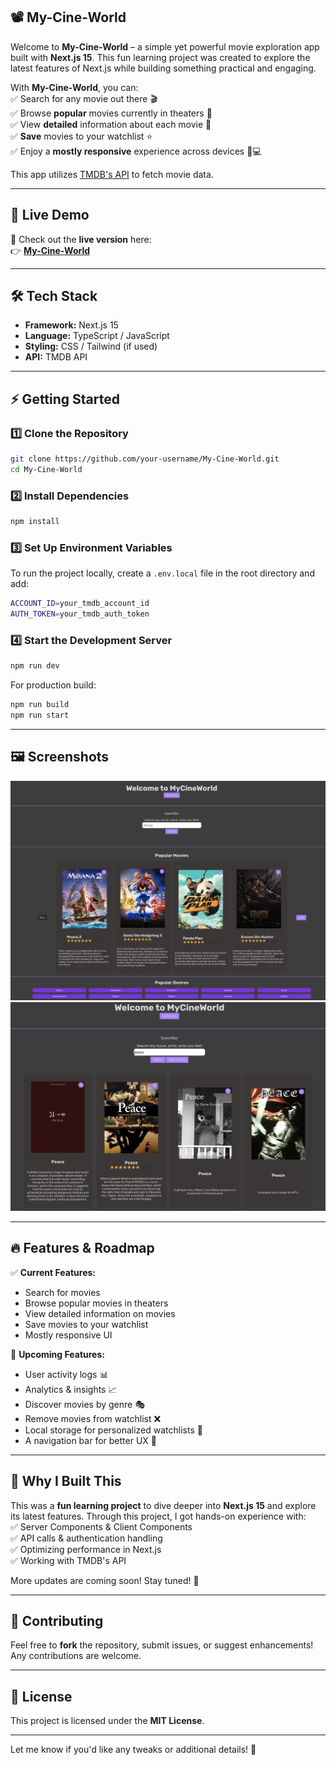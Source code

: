 ## 📽️ My-Cine-World

Welcome to **My-Cine-World** – a simple yet powerful movie exploration app built with **Next.js 15**. This fun learning project was created to explore the latest features of Next.js while building something practical and engaging.  

With **My-Cine-World**, you can:  
✅ Search for any movie out there 🎬  
✅ Browse **popular** movies currently in theaters 🍿  
✅ View **detailed** information about each movie 📝  
✅ **Save** movies to your watchlist ⭐  
✅ Enjoy a **mostly responsive** experience across devices 📱💻  

This app utilizes [TMDB's API](https://www.themoviedb.org/) to fetch movie data.

---

## 🚀 Live Demo

🔗 Check out the **live version** here:  
👉 [**My-Cine-World**](https://my-cine-world.vercel.app/)  

---

## 🛠️ Tech Stack  

- **Framework:** Next.js 15  
- **Language:** TypeScript / JavaScript  
- **Styling:** CSS / Tailwind (if used)  
- **API:** TMDB API  

---

## ⚡ Getting Started  

### 1️⃣ Clone the Repository  

```sh
git clone https://github.com/your-username/My-Cine-World.git
cd My-Cine-World
```

### 2️⃣ Install Dependencies  

```sh
npm install
```

### 3️⃣ Set Up Environment Variables  

To run the project locally, create a `.env.local` file in the root directory and add:  

```sh
ACCOUNT_ID=your_tmdb_account_id
AUTH_TOKEN=your_tmdb_auth_token
```

### 4️⃣ Start the Development Server  

```sh
npm run dev
```

For production build:  

```sh
npm run build
npm run start
```

---

## 🖼️ Screenshots  

![Homepage Screenshot1](assets/screenshot1.png)
![Homepage Screenshot2](assets/screenshot2.png)

---

## 🔥 Features & Roadmap  

✅ **Current Features:**  
- Search for movies  
- Browse popular movies in theaters  
- View detailed information on movies  
- Save movies to your watchlist  
- Mostly responsive UI  

🚀 **Upcoming Features:**  
- User activity logs 📊  
- Analytics & insights 📈  
- Discover movies by genre 🎭  
- Remove movies from watchlist ❌  
- Local storage for personalized watchlists 💾  
- A navigation bar for better UX 🧭  

---

## 🎉 Why I Built This  

This was a **fun learning project** to dive deeper into **Next.js 15** and explore its latest features. Through this project, I got hands-on experience with:  
✅ Server Components & Client Components  
✅ API calls & authentication handling  
✅ Optimizing performance in Next.js  
✅ Working with TMDB's API  

More updates are coming soon! Stay tuned! 🚀  

---

## 🤝 Contributing  

Feel free to **fork** the repository, submit issues, or suggest enhancements! Any contributions are welcome.  

---

## 📜 License  

This project is licensed under the **MIT License**.  

---

Let me know if you'd like any tweaks or additional details! 🚀